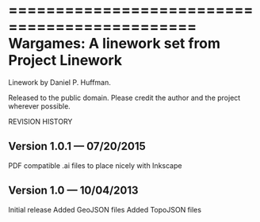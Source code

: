 ﻿==============================================
Wargames: A linework set from Project Linework
==============================================

Linework by Daniel P. Huffman.

Released to the public domain. Please credit the author and the project wherever possible.



REVISION HISTORY

Version 1.0.1 — 07/20/2015
-----------------------
PDF compatible .ai files to place nicely with Inkscape


Version 1.0 — 10/04/2013
-----------------------
Initial release
Added GeoJSON files
Added TopoJSON files